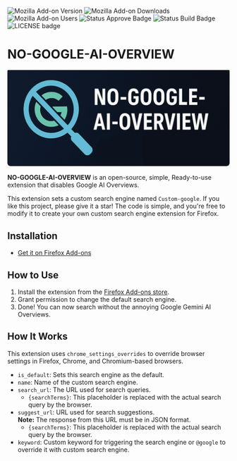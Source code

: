 ![Mozilla Add-on Version](https://img.shields.io/amo/v/no-google-ai-overview?style=for-the-badge&labelColor=red&link=https%3A%2F%2Faddons.mozilla.org%2Fen-GB%2Ffirefox%2Faddon%2Fno-google-ai-overview)
![Mozilla Add-on Downloads](https://img.shields.io/amo/dw/no-google-ai-overview?style=for-the-badge)
![Mozilla Add-on Users](https://img.shields.io/amo/users/no-google-ai-overview?style=for-the-badge)
![Status Approve Badge](https://img.shields.io/badge/any_text-YES-green?style=for-the-badge&label=approve)
![Status Build Badge](https://img.shields.io/badge/build-stable-brightgreen?style=for-the-badge&label=BUILD)
![LICENSE badge](https://img.shields.io/badge/any_text-MIT-blue?style=for-the-badge&label=LICENCE)

# NO-GOOGLE-AI-OVERVIEW

![LOGO](icons/banner.png)

**NO-GOOGLE-AI-OVERVIEW** is an open-source, simple, Ready-to-use extension that disables Google AI Overviews.

This extension sets a custom search engine named `Custom-google`. If you like this project, please give it a star! The code is simple, and you're free to modify it to create your own custom search engine extension for Firefox.

## Installation

- [Get it on Firefox Add-ons](https://addons.mozilla.org/en-GB/firefox/addon/no-google-ai-overview/)

## How to Use

1. Install the extension from the [Firefox Add-ons store](https://addons.mozilla.org/en-GB/firefox/addon/no-google-ai-overview/).
2. Grant permission to change the default search engine.
3. Done! You can now search without the annoying Google Gemini AI Overviews.

## How It Works

This extension uses `chrome_settings_overrides` to override browser settings in Firefox, Chrome, and Chromium-based browsers.

- `is_default`: Sets this search engine as the default.
- `name`: Name of the custom search engine.
- `search_url`: The URL used for search queries.
  - `{searchTerms}`: This placeholder is replaced with the actual search query by the browser.
- `suggest_url`: URL used for search suggestions.  
  **Note:** The response from this URL must be in JSON format.
  - `{searchTerms}`: This placeholder is replaced with the actual search query by the browser.
- `keyword`: Custom keyword for triggering the search engine or `@google` to override it with custom search engine.
